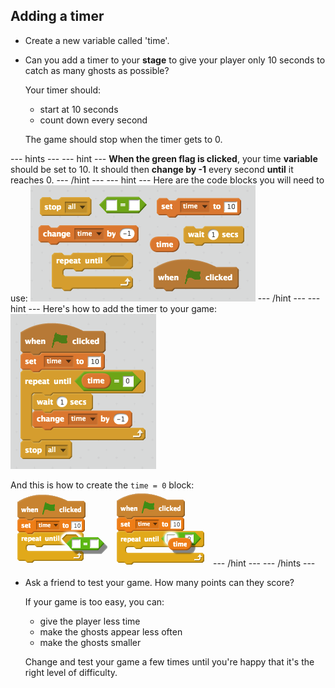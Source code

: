 ## Adding a timer

+ Create a new variable called 'time'.

+ Can you add a timer to your __stage__ to give your player only 10 seconds to catch as many ghosts as possible?

	 Your timer should:

	+ start at 10 seconds
	+ count down every second
	
	The game should stop when the timer gets to 0.

--- hints ---
--- hint ---
__When the green flag is clicked__, your time __variable__ should be set to 10. It should then __change by -1__ every second __until__ it reaches 0.
--- /hint ---
--- hint ---
Here are the code blocks you will need to use:
![screenshot](images/ghost-timer-blocks.png)
--- /hint ---
--- hint ---
Here's how to add the timer to your game:
![screenshot](images/ghost-timer-code.png)

And this is how to create the `time = 0` block:
![screenshot](images/ghost-timer-help.png)
--- /hint ---
--- /hints ---

+ Ask a friend to test your game. How many points can they score?
	
	If your game is too easy, you can:

	+ give the player less time
	+ make the ghosts appear less often
	+ make the ghosts smaller

	Change and test your game a few times until you're happy that it's the right level of difficulty.

